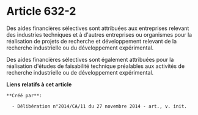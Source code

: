 # Article 632-2

Des aides financières sélectives sont attribuées aux entreprises relevant des industries techniques et à d'autres entreprises
ou organismes pour la réalisation de projets de recherche et développement relevant de la recherche industrielle ou du
développement expérimental. 

Des aides financières sélectives sont également attribuées pour la réalisation d'études de faisabilité technique préalables
aux activités de recherche industrielle ou de développement expérimental.

**Liens relatifs à cet article**

	**Créé par**:

	  - Délibération n°2014/CA/11 du 27 novembre 2014 - art., v. init.
